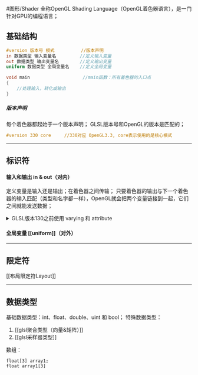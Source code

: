 #图形/Shader
全称OpenGL Shading Language（OpenGL着色器语言），是一门针对GPU的编程语言；
## 基础结构
```glsl
#version 版本号 模式          //版本声明
in 数据类型 输入变量名         //定义输入变量 
out 数据类型 输出变量名        //定义输出变量 
uniform 数据类型 全局变量名    //定义全局变量 

void main                    //main函数：所有着色器的入口点 
{
	//处理输入，转化成输出 
}
```
##### 版本声明
每个着色器都起始于一个版本声明；
GLSL版本号和OpenGL的版本是匹配的；
```glsl
#version 330 core     //330对应 OpenGL3.3, core表示使用的是核心模式
```
***
## 标识符
#### 输入和输出 in & out（对内）
定义变量是输入还是输出；在着色器之间传输；
只要着色器的输出与下一个着色器的输入匹配（类型和名字都一样），OpenGL就会把两个变量链接到一起，它们之间就能发送数据；
<details><summary>GLSL版本130之前使用 varying 和 attribute</summary>
	<pre>
	变化 varying
	限定变量只能在Shader之间传递；
	是顶点着色器的输出，片元着色器的输入；
	需在2个着色器中同时声明，且保证类型，名称相同；
	在光栅化时，会跟着一起被光栅插值；
	</pre>
	<pre>
	属性 attribute
	只能在顶点着色器中使用；只读，且不能为array或struct；
	</pre>
</details>

#### 全局变量 [[uniform]]（对外）

***
## 限定符
[[布局限定符Layout]]

***
## 数据类型
基础数据类型：int、float、double、uint 和 bool；
特殊数据类型：
1. [[glsl聚合类型（向量&矩阵）]]
2. [[glsl采样器类型]]

数组：
```
float[3] array1;
float array1[3]
```
